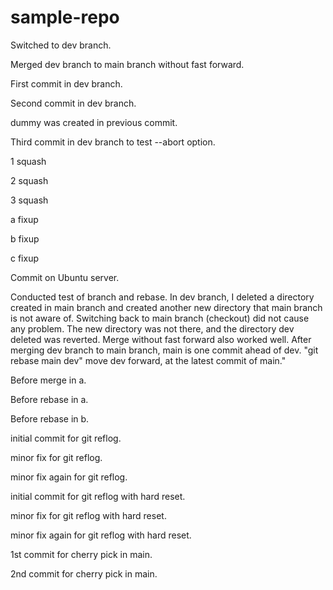 # sample-repo
Switched to dev branch.

Merged dev branch to main branch without fast forward.

First commit in dev branch.

Second commit in dev branch.

dummy was created in previous commit.

Third commit in dev branch to test --abort option.

1 squash

2 squash

3 squash

a fixup

b fixup

c fixup

Commit on Ubuntu server.

Conducted test of branch and rebase.  In dev branch, I deleted a directory created in main branch and created another new directory that main branch is not aware of.  Switching back to main branch (checkout) did not cause any problem.  The new directory was not there, and the directory dev deleted was reverted.  Merge without fast forward also worked well.  After merging dev branch to main branch, main is one commit ahead of dev.  "git rebase main dev" move dev forward, at the latest commit of main."

Before merge in a.

Before rebase in a.

Before rebase in b.

initial commit for git reflog.

minor fix for git reflog.

minor fix again for git reflog.

initial commit for git reflog with hard reset.

minor fix for git reflog with hard reset.

minor fix again for git reflog with hard reset.

1st commit for cherry pick in main.

2nd commit for cherry pick in main.
